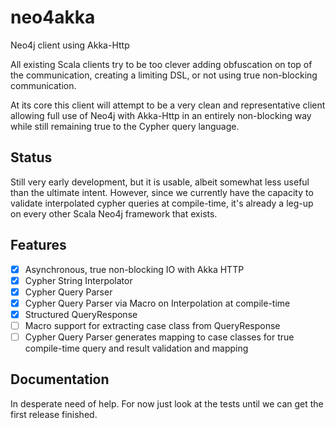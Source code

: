 # neo4akka
Neo4j client using Akka-Http

All existing Scala clients try to be too clever adding obfuscation on top of the communication, creating a limiting DSL, or not using true non-blocking communication.

At its core this client will attempt to be a very clean and representative client allowing full use of Neo4j with Akka-Http in an entirely non-blocking way while still remaining true to the Cypher query language.

## Status

Still very early development, but it is usable, albeit somewhat less useful than the ultimate intent. However, since we currently
have the capacity to validate interpolated cypher queries at compile-time, it's already a leg-up on every other Scala Neo4j framework
that exists.

## Features

* [X] Asynchronous, true non-blocking IO with Akka HTTP
* [X] Cypher String Interpolator
* [X] Cypher Query Parser
* [X] Cypher Query Parser via Macro on Interpolation at compile-time
* [X] Structured QueryResponse
* [ ] Macro support for extracting case class from QueryResponse
* [ ] Cypher Query Parser generates mapping to case classes for true compile-time query and result validation and mapping

## Documentation

In desperate need of help. For now just look at the tests until we can get the first release finished.